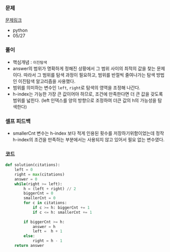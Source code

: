 ### 문제
[문제링크](https://school.programmers.co.kr/learn/courses/30/lessons/42747)
- python
- 05/27

### 풀이
- 핵심개념 : `이진탐색`
- answer의 범위가 명확하게 정해진 상황에서 그 범위 사이의 최적의 값을 찾는 문제이다. 따라서 그 범위를 탐색 과정이 필요하고, 범위를 반절씩 줄여나가는 탐색 방법인 이진탐색 알고리즘을 사용했다.
- 범위를 의미하는 변수인 `left`, `right`로 탐색의 영역을 조정해 나간다.
- h-index는 가능한 가장 큰 값이어야 하므로, 조건에 만족한다면 더 큰 값을 갖도록 범위를 넓힌다. (left 인덱스를 양의 방향으로 조정하여 더큰 값의 h의 가능성을 탐색한다)

### 셀프 피드백
- smallerCnt 변수는 h-index 보다 적게 인용된 횟수를 저장하기위함이었는데 정작 h-index의 조건을 만족하는 부분에서는 사용되지 않고 있어서 필요 없는 변수였다. 



### 코드
```python
def solution(citations):
    left = 0
    right = max(citations)
    answer = 0    
    while(right >= left):
        h = (left + right) // 2
        biggerCnt = 0
        smallerCnt = 0
        for c in citations:
            if c >= h: biggerCnt += 1
            if c <= h: smallerCnt += 1 
                
        if biggerCnt >= h:
            answer = h
            left =  h + 1 
        else:
            right = h - 1 
    return answer

```
